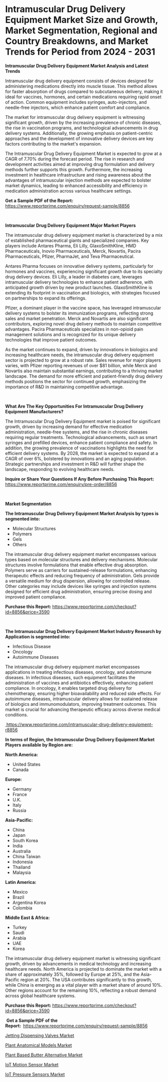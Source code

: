 <p><h1>Intramuscular Drug Delivery Equipment Market Size and Growth, Market Segmentation, Regional and Country Breakdowns, and Market Trends for Period from 2024 -  2031</h1></p><p><strong>Intramuscular Drug Delivery Equipment Market Analysis and Latest Trends</strong></p>
<p><p>Intramuscular drug delivery equipment consists of devices designed for administering medications directly into muscle tissue. This method allows for faster absorption of drugs compared to subcutaneous delivery, making it ideal for vaccines, hormones, and certain medications requiring rapid onset of action. Common equipment includes syringes, auto-injectors, and needle-free injectors, which enhance patient comfort and compliance.</p><p>The market for intramuscular drug delivery equipment is witnessing significant growth, driven by the increasing prevalence of chronic diseases, the rise in vaccination programs, and technological advancements in drug delivery systems. Additionally, the growing emphasis on patient-centric approaches and the development of innovative delivery devices are key factors contributing to the market's expansion. </p><p>The Intramuscular Drug Delivery Equipment Market is expected to grow at a CAGR of 7.70% during the forecast period. The rise in research and development activities aimed at improving drug formulation and delivery methods further supports this growth. Furthermore, the increasing investment in healthcare infrastructure and rising awareness about the advantages of intramuscular injection methods are expected to bolster market dynamics, leading to enhanced accessibility and efficiency in medication administration across various healthcare settings.</p></p>
<p><strong>Get a Sample PDF of the Report:&nbsp;</strong> <a href="https://www.reportprime.com/enquiry/request-sample/8856">https://www.reportprime.com/enquiry/request-sample/8856</a></p>
<p>&nbsp;</p>
<p><strong>Intramuscular Drug Delivery Equipment Major Market Players</strong></p>
<p><p>The intramuscular drug delivery equipment market is characterized by a mix of established pharmaceutical giants and specialized companies. Key players include Antares Pharma, Eli Lilly, GlaxoSmithKline, HMD Pharmaceuticals, Inovio Pharmaceuticals, Merck, Novartis, Pacira Pharmaceuticals, Pfizer, PharmaJet, and Teva Pharmaceutical. </p><p>Antares Pharma focuses on innovative delivery systems, particularly for hormones and vaccines, experiencing significant growth due to its specialty drug delivery devices. Eli Lilly, a leader in diabetes care, leverages intramuscular delivery technologies to enhance patient adherence, with anticipated growth driven by new product launches. GlaxoSmithKline is extending its footprint in vaccination and biologics, with strategies focused on partnerships to expand its offerings.</p><p>Pfizer, a dominant player in the vaccine space, has leveraged intramuscular delivery systems to bolster its immunization programs, reflecting strong sales and market penetration. Merck and Novartis are also significant contributors, exploring novel drug delivery methods to maintain competitive advantages. Pacira Pharmaceuticals specializes in non-opioid pain management solutions and is recognized for its unique delivery technologies that improve patient outcomes.</p><p>As the market continues to expand, driven by innovations in biologics and increasing healthcare needs, the intramuscular drug delivery equipment sector is projected to grow at a robust rate. Sales revenue for major players varies, with Pfizer reporting revenues of over $81 billion, while Merck and Novartis also maintain substantial earnings, contributing to a thriving market landscape. The demand for more efficient and patient-friendly drug delivery methods positions the sector for continued growth, emphasizing the importance of R&D in maintaining competitive advantage.</p></p>
<p>&nbsp;</p>
<p><strong>What Are The Key Opportunities For Intramuscular Drug Delivery Equipment Manufacturers?</strong></p>
<p><p>The Intramuscular Drug Delivery Equipment market is poised for significant growth, driven by increasing demand for effective medication administration, needle-free systems, and the rise in chronic diseases requiring regular treatments. Technological advancements, such as smart syringes and prefilled devices, enhance patient compliance and safety. In addition, the growing prevalence of vaccinations highlights the need for efficient delivery systems. By 2028, the market is expected to expand at a CAGR of over 6%, bolstered by innovations and an aging population. Strategic partnerships and investment in R&D will further shape the landscape, responding to evolving healthcare needs.</p></p>
<p><strong>Inquire or Share Your Questions If Any Before Purchasing This Report:</strong> <a href="https://www.reportprime.com/enquiry/pre-order/8856">https://www.reportprime.com/enquiry/pre-order/8856</a></p>
<p>&nbsp;</p>
<p><strong>Market Segmentation</strong></p>
<p><strong>The Intramuscular Drug Delivery Equipment Market Analysis by types is segmented into:</strong></p>
<p><ul><li>Molecular Structures</li><li>Polymers</li><li>Gels</li><li>Others</li></ul></p>
<p><p>The intramuscular drug delivery equipment market encompasses various types based on molecular structures and delivery mechanisms. Molecular structures involve formulations that enable effective drug absorption. Polymers serve as carriers for sustained-release formulations, enhancing therapeutic effects and reducing frequency of administration. Gels provide a versatile medium for drug dispersion, allowing for controlled release. Other categories may include devices like syringes and injection systems designed for efficient drug administration, ensuring precise dosing and improved patient compliance.</p></p>
<p><strong>Purchase this Report:&nbsp;</strong><a href="https://www.reportprime.com/checkout?id=8856&price=3590">https://www.reportprime.com/checkout?id=8856&price=3590</a></p>
<p>&nbsp;</p>
<p><strong>The Intramuscular Drug Delivery Equipment Market Industry Research by Application is segmented into:</strong></p>
<p><ul><li>Infectious Disease</li><li>Oncology</li><li>Autoimmune Diseases</li></ul></p>
<p><p>The intramuscular drug delivery equipment market encompasses applications in treating infectious diseases, oncology, and autoimmune diseases. In infectious diseases, such equipment facilitates the administration of vaccines and antibiotics effectively, enhancing patient compliance. In oncology, it enables targeted drug delivery for chemotherapy, ensuring higher bioavailability and reduced side effects. For autoimmune diseases, intramuscular delivery allows for sustained release of biologics and immunomodulators, improving treatment outcomes. This market is crucial for advancing therapeutic efficacy across diverse medical conditions.</p></p>
<p><a href="https://www.reportprime.com/intramuscular-drug-delivery-equipment-r8856">&nbsp;https://www.reportprime.com/intramuscular-drug-delivery-equipment-r8856</a></p>
<p><strong>In terms of Region, the Intramuscular Drug Delivery Equipment Market Players available by Region are:</strong></p>
<p>
    <p> <strong> North America: </strong>
        <ul>
            <li>United States</li>
            <li>Canada</li>
        </ul>
        </p> 
    <p> <strong> Europe: </strong>
        <ul>
            <li>Germany</li>
            <li>France</li>
            <li>U.K.</li>
            <li>Italy</li>
            <li>Russia</li>
        </ul>
        </p> 
    <p> <strong> Asia-Pacific: </strong>
        <ul>
            <li>China</li>
            <li>Japan</li>
            <li>South Korea</li>
            <li>India</li>
            <li>Australia</li>
            <li>China Taiwan</li>
            <li>Indonesia</li>
            <li>Thailand</li>
            <li>Malaysia</li>
        </ul>
        </p> 
    <p> <strong> Latin America: </strong>
        <ul>
            <li>Mexico</li>
            <li>Brazil</li>
            <li>Argentina Korea</li>
            <li>Colombia</li>
        </ul>
        </p> 
    <p> <strong> Middle East & Africa: </strong>
        <ul>
            <li>Turkey</li>
            <li>Saudi</li>
            <li>Arabia</li>
            <li>UAE</li>
            <li>Korea</li>
        </ul>
    </p>
    </p>
<p><p>The intramuscular drug delivery equipment market is witnessing significant growth, driven by advancements in medical technology and increasing healthcare needs. North America is projected to dominate the market with a share of approximately 35%, followed by Europe at 25%, and the Asia-Pacific region at 20%. The USA contributes significantly to this growth, while China is emerging as a vital player with a market share of around 10%. Other regions account for the remaining 10%, reflecting a robust demand across global healthcare systems.</p></p>
<p><strong>Purchase this Report: </strong><a href="https://www.reportprime.com/checkout?id=8856&price=3590">https://www.reportprime.com/checkout?id=8856&price=3590</a></p>
<p>&nbsp;<strong>Get a Sample PDF of the Report:&nbsp;&nbsp;</strong><a href="https://www.reportprime.com/enquiry/request-sample/8856">https://www.reportprime.com/enquiry/request-sample/8856</a></p>
<p><strong></strong></p>
<p><p><a href="https://issuu.com/reportprime-2/docs/jetting-dispensing-valves-market-si_ee3ce5d250a914">Jetting Dispensing Valves Market</a></p><p><a href="https://medium.com/@daleaams71/this-report-on-plant-anatomical-models-market-is-a-comprehensive-analysis-of-market-shares-341c0b3aef54">Plant Anatomical Models Market</a></p><p><a href="https://medium.com/@daleaams71/plant-based-butter-alternative-market-investigation-industry-evolution-and-forecast-till-2031-367fec459c87">Plant Based Butter Alternative Market</a></p><p><a href="https://www.linkedin.com/pulse/driving-factors-behind-iot-motion-sensor-market-trends-applications-socsc?trackingId=pe61fgo8RImNvLkr%2BtPU0g%3D%3D">IoT Motion Sensor Market</a></p><p><a href="https://www.linkedin.com/pulse/iot-pressure-sensors-market-size-segmentation-trends-growth-yjvjc?trackingId=E9o4bUcCS7W5V3dZwqurBg%3D%3D">IoT Pressure Sensors Market</a></p></p>